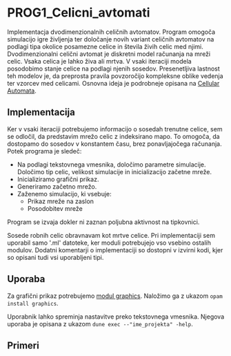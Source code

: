 # PROG1_Celicni_avtomati

Implementacja dvodimenzionalnih celičnih avtomatov. Program omogoča simulacijo igre življenja ter določanje novih variant celičnih avtomatov na podlagi tipa okolice posamezne celice in števila živih celic med njimi.
Dvodimenzionalni celični avtomat je diskretni model računanja na mreži celic. Vsaka celica je lahko živa ali mrtva. V vsaki iteraciji modela posodobimo stanje celice na podlagi njenih sosedov. Presenetljiva lastnost teh modelov je, da preprosta pravila povzoročijo kompleksne oblike vedenja ter vzorcev med celicami. Osnovna ideja je podrobneje opisana na [Cellular Automata](https://en.wikipedia.org/wiki/Cellular_automaton).

## Implementacija
Ker v vsaki iteraciji potrebujemo informacijo o sosedah trenutne celice, sem se odločil, da predstavim mrežo celic z indeksirano mapo. To omogoča, da dostopamo do sosedov v konstantem času, brez ponavljajočega računanja.  
Potek programa je sledeč:
* Na podlagi tekstovnega vmesnika, določimo parametre simulacije. Določimo tip celic, velikost simulacije in inicializacijo začetne mreže.
* Inicializiramo grafični prikaz.
* Generiramo začetno mrežo.
* Zaženemo simulacijo, ki vsebuje:
  * Prikaz mreže na zaslon
  * Posodobitev mreže

Program se izvaja dokler ni zaznan poljubna aktivnost na tipkovnici. 

Sosede robnih celic obravnavam kot mrtve celice. Pri implementaciji sem uporabil samo '.ml' datoteke, ker moduli potrebujejo vso vsebino ostalih modulov. Dodatni komentarji o implementaciji so dostopni v izvirni kodi, kjer so opisani tudi vsi uporabljeni tipi.

## Uporaba
Za grafični prikaz potrebujemo [modul graphics](https://github.com/ocaml/graphics). Naložimo ga z ukazom `opam install graphics`.

Uporabnik lahko spreminja nastavitve preko tekstovnega vmesnika. Njegova uporaba je opisana z ukazom `dune exec --"ime_projekta" -help`.

## Primeri

